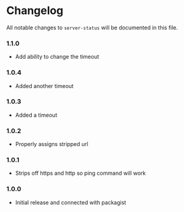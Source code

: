 # Changelog

All notable changes to `server-status` will be documented in this file.

### 1.1.0
- Add ability to change the timeout

### 1.0.4
- Added another timeout

### 1.0.3
- Added a timeout

### 1.0.2
- Properly assigns stripped url

### 1.0.1
- Strips off https and http so ping command will work

### 1.0.0
- Initial release and connected with packagist
